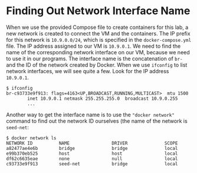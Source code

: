 # Finding Out Network Interface Name

When we use the provided Compose file to create
containers for this lab, a new network is created
to connect the VM and the containers.
The IP prefix for this network is `10.9.0.0/24`,
which is specified in the `docker-compose.yml`
file. The IP address assigned to our VM is
`10.9.0.1`. We need to find the name of
the corresponding network interface on our VM, because we
need to use it in our programs.
The interface name is the concatenation of `br-`
and the ID of the network created by Docker.
When we use `ifconfig` to list network interfaces,
we will see quite a few. Look for the IP address
`10.9.0.1`.


``` shell
$ ifconfig
br-c93733e9f913: flags=4163<UP,BROADCAST,RUNNING,MULTICAST>  mtu 1500
        inet 10.9.0.1 netmask 255.255.255.0  broadcast 10.9.0.255
        ...
```


Another way to get the interface name is to use the `"docker network"`
command to find out the network ID ourselves (the name of the network is
`seed-net`:

```
$ docker network ls
NETWORK ID          NAME                DRIVER              SCOPE
a82477ae4e6b        bridge              bridge              local
e99b370eb525        host                host                local
df62c6635eae        none                null                local
c93733e9f913        seed-net            bridge              local
```

